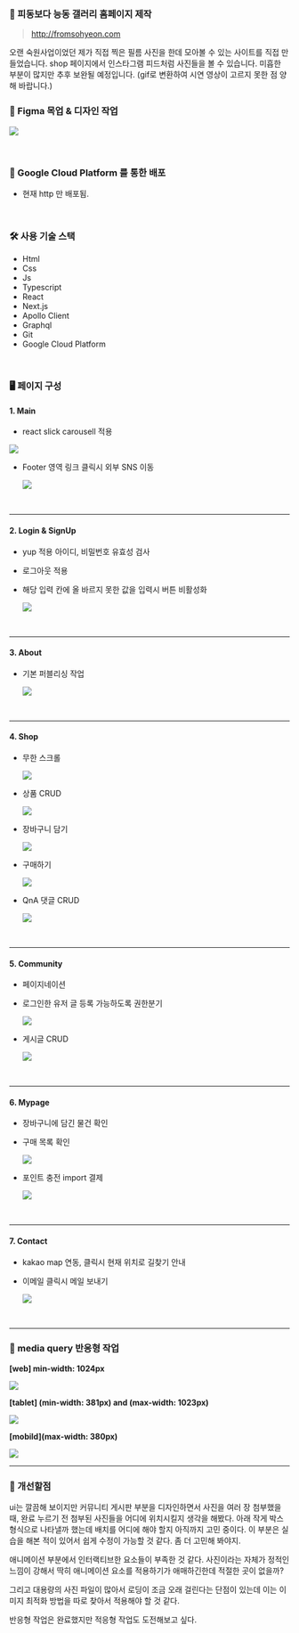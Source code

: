 ### 🌱 피동보다 능동 갤러리 홈페이지 제작

> http://fromsohyeon.com

오랜 숙원사업이었던 제가 직접 찍은 필름 사진을 한데 모아볼 수 있는 사이트를 직접 만들었습니다.
shop 페이지에서 인스타그램 피드처럼 사진들을 볼 수 있습니다. 미흡한 부분이 많지만 추후 보완될 예정입니다.
(gif로 변환하여 시연 영상이 고르지 못한 점 양해 바랍니다.)

### 🎨 Figma 목업 & 디자인 작업

![](https://velog.velcdn.com/images/hjthgus777/post/95923b00-f6b5-4d5a-b467-7103da9bd293/image.png)

<br>

### 📡 Google Cloud Platform 를 통한 배포
- 현재 http 만 배포됨. 

<br>

### 🛠 사용 기술 스택

- Html
- Css
- Js
- Typescript
- React
- Next.js
- Apollo Client
- Graphql
- Git
- Google Cloud Platform

<br>

### 🖥 페이지 구성

#### 1. Main

- react slick carousell 적용

<img src="https://velog.velcdn.com/images/hjthgus777/post/57ed2f25-643c-4a8e-b491-d6a4e6cadfe9/image.gif">

- Footer 영역 링크 클릭시 외부 SNS 이동

  ![](https://velog.velcdn.com/images/hjthgus777/post/9a949800-1b5a-439a-88e4-b8ce0222f449/image.gif)

<br>

---

#### 2. Login & SignUp

- yup 적용 아이디, 비밀번호 유효성 검사
- 로그아웃 적용 
- 해당 입력 칸에 올 바르지 못한 값을 입력시 버튼 비활성화

  ![](https://velog.velcdn.com/images/hjthgus777/post/f5f49e6c-08d7-4306-8f60-8ff5e68cdb52/image.gif)

<br>

---

#### 3. About

- 기본 퍼블리싱 작업

  ![](https://velog.velcdn.com/images/hjthgus777/post/f49568d0-4fe8-46c4-8343-c7868d195627/image.gif)

<br>

---

#### 4. Shop

- 무한 스크롤

  ![](https://velog.velcdn.com/images/hjthgus777/post/bf2a1e03-5190-4108-bf5e-0552edb8f0ee/image.gif)

- 상품 CRUD

  ![](https://velog.velcdn.com/images/hjthgus777/post/1e889ef3-32c3-469e-9d60-9fd47e319fe2/image.gif)

- 장바구니 담기

  ![](https://velog.velcdn.com/images/hjthgus777/post/161fba27-adcd-45b3-98c0-d5acf500dd3e/image.gif)

- 구매하기

  ![](https://velog.velcdn.com/images/hjthgus777/post/10a3dc20-e313-4026-a484-abd702415301/image.gif)

- QnA 댓글 CRUD

  ![](https://velog.velcdn.com/images/hjthgus777/post/35020257-d12e-4507-97cd-d47822236d21/image.gif)

<br>

---

#### 5. Community

- 페이지네이션
- 로그인한 유저 글 등록 가능하도록 권한분기

  ![](https://velog.velcdn.com/images/hjthgus777/post/84a7d1d7-4951-4d5e-8e74-ceae6b326a6e/image.gif)

- 게시글 CRUD

  ![](https://velog.velcdn.com/images/hjthgus777/post/23aaa77b-d9a3-4e74-a2ae-c899a4095306/image.gif)

<br>

---

#### 6. Mypage

- 장바구니에 담긴 물건 확인
- 구매 목록 확인

  ![](https://velog.velcdn.com/images/hjthgus777/post/9d368aec-8d26-44b7-9e7a-e0d1bfe2e2f4/image.gif)

- 포인트 충전 import 결제

  ![](https://velog.velcdn.com/images/hjthgus777/post/58ab12eb-efd8-433f-bb4e-b3e52132f67b/image.gif)

<br>

---

#### 7. Contact

- kakao map 연동, 클릭시 현재 위치로 길찾기 안내
- 이메일 클릭시 메일 보내기

  ![](https://velog.velcdn.com/images/hjthgus777/post/e390b56f-f99f-4452-a024-e29ffb28a1e9/image.gif)

<br>

---

### 📱 media query 반응형 작업

**[web] min-width: 1024px**

![](https://velog.velcdn.com/images/hjthgus777/post/153c9cfc-a489-4297-8707-4436a8c72288/image.gif)

**[tablet] (min-width: 381px) and (max-width: 1023px)**

![](https://velog.velcdn.com/images/hjthgus777/post/02ff3947-c999-4b05-afd2-e2bf38081aa8/image.gif)

**[mobild](max-width: 380px)**

<img src="https://velog.velcdn.com/images/hjthgus777/post/fed49ad2-6d2c-4ef2-93f8-90e41c2c9798/image.gif">

<br>

---

### 🤔 개선할점

ui는 깔끔해 보이지만 커뮤니티 게시판 부분을 디자인하면서 사진을 여러 장 첨부했을 때, 완료 누르기 전 첨부된 사진들을 어디에 위치시킬지 생각을 해봤다. 아래 작게 박스 형식으로 나타낼까 했는데 배치를 어디에 해야 할지 아직까지 고민 중이다. 이 부분은 실습을 해본 적이 있어서 쉽게 수정이 가능할 것 같다. 좀 더 고민해 봐야지.

애니메이션 부분에서 인터랙티브한 요소들이 부족한 것 같다. 사진이라는 자체가 정적인 느낌이 강해서 딱히 애니메이션 요소를 적용하기가 애매하긴한데 적절한 곳이 없을까?

그리고 대용량의 사진 파일이 많아서 로딩이 조금 오래 걸린다는 단점이 있는데 이는 이미지 최적화 방법을 따로 찾아서 적용해야 할 것 같다.

반응형 작업은 완료했지만 적응형 작업도 도전해보고 싶다.
